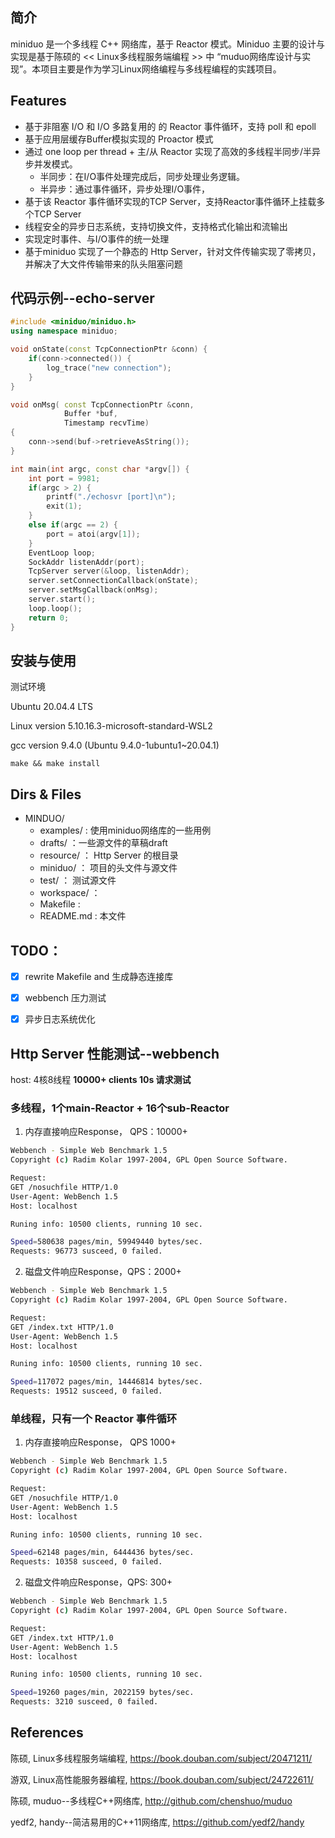 ## 简介
miniduo 是一个多线程 C++ 网络库，基于 Reactor 模式。Miniduo 主要的设计与实现是基于陈硕的 << Linux多线程服务端编程 >> 中 “muduo网络库设计与实现”。本项目主要是作为学习Linux网络编程与多线程编程的实践项目。

## Features
- 基于非阻塞 I/O 和 I/O 多路复用的 的 Reactor 事件循环，支持 poll 和 epoll
- 基于应用层缓存Buffer模拟实现的 Proactor 模式
- 通过 one loop per thread + 主/从 Reactor 实现了高效的多线程半同步/半异步并发模式。 
    - 半同步：在I/O事件处理完成后，同步处理业务逻辑。
    - 半异步：通过事件循环，异步处理I/O事件，
- 基于该 Reactor 事件循环实现的TCP Server，支持Reactor事件循环上挂载多个TCP Server
- 线程安全的异步日志系统，支持切换文件，支持格式化输出和流输出
- 实现定时事件、与I/O事件的统一处理
- 基于miniduo 实现了一个静态的 Http Server，针对文件传输实现了零拷贝，并解决了大文件传输带来的队头阻塞问题

## 代码示例--echo-server
```c++
#include <miniduo/miniduo.h>
using namespace miniduo;

void onState(const TcpConnectionPtr &conn) {
    if(conn->connected()) {
        log_trace("new connection");
    }
}

void onMsg( const TcpConnectionPtr &conn,
            Buffer *buf,
            Timestamp recvTime) 
{
    conn->send(buf->retrieveAsString());
}

int main(int argc, const char *argv[]) {
    int port = 9981;
    if(argc > 2) {
        printf("./echosvr [port]\n");
        exit(1);
    }
    else if(argc == 2) {
        port = atoi(argv[1]);
    }
    EventLoop loop;
    SockAddr listenAddr(port);
    TcpServer server(&loop, listenAddr);
    server.setConnectionCallback(onState);
    server.setMsgCallback(onMsg);
    server.start();
    loop.loop();
    return 0;
}
```

## 安装与使用
测试环境

Ubuntu 20.04.4 LTS

Linux version 5.10.16.3-microsoft-standard-WSL2

gcc version 9.4.0 (Ubuntu 9.4.0-1ubuntu1~20.04.1) 
```
make && make install
```
## Dirs & Files
- MINDUO/
    - examples/ : 使用miniduo网络库的一些用例
    - drafts/ ：一些源文件的草稿draft
    - resource/ ： Http Server 的根目录
    - miniduo/ ： 项目的头文件与源文件
    - test/ ： 测试源文件
    - workspace/ ： 
    - Makefile : 
    - README.md : 本文件

## TODO：
- [x] rewrite Makefile and 生成静态连接库
- [x] webbench 压力测试
- [x] 异步日志系统优化


## Http Server 性能测试--webbench
host: 4核8线程
**10000+ clients 10s 请求测试**
### 多线程，1个main-Reactor + 16个sub-Reactor
1. 内存直接响应Response， QPS：10000+
```bash
Webbench - Simple Web Benchmark 1.5
Copyright (c) Radim Kolar 1997-2004, GPL Open Source Software.

Request:
GET /nosuchfile HTTP/1.0
User-Agent: WebBench 1.5
Host: localhost

Runing info: 10500 clients, running 10 sec.

Speed=580638 pages/min, 59949440 bytes/sec.
Requests: 96773 susceed, 0 failed.
```

2. 磁盘文件响应Response，QPS：2000+
```bash
Webbench - Simple Web Benchmark 1.5
Copyright (c) Radim Kolar 1997-2004, GPL Open Source Software.

Request:
GET /index.txt HTTP/1.0
User-Agent: WebBench 1.5
Host: localhost

Runing info: 10500 clients, running 10 sec.

Speed=117072 pages/min, 14446814 bytes/sec.
Requests: 19512 susceed, 0 failed.
```

### 单线程，只有一个 Reactor 事件循环
1. 内存直接响应Response， QPS 1000+
```bash
Webbench - Simple Web Benchmark 1.5
Copyright (c) Radim Kolar 1997-2004, GPL Open Source Software.

Request:
GET /nosuchfile HTTP/1.0
User-Agent: WebBench 1.5
Host: localhost

Runing info: 10500 clients, running 10 sec.

Speed=62148 pages/min, 6444436 bytes/sec.
Requests: 10358 susceed, 0 failed.
```

2. 磁盘文件响应Response，QPS: 300+
```bash
Webbench - Simple Web Benchmark 1.5
Copyright (c) Radim Kolar 1997-2004, GPL Open Source Software.

Request:
GET /index.txt HTTP/1.0
User-Agent: WebBench 1.5
Host: localhost

Runing info: 10500 clients, running 10 sec.

Speed=19260 pages/min, 2022159 bytes/sec.
Requests: 3210 susceed, 0 failed.
```

## References

陈硕, Linux多线程服务端编程, https://book.douban.com/subject/20471211/

游双, Linux高性能服务器编程, https://book.douban.com/subject/24722611/

陈硕, muduo--多线程C++网络库, http://github.com/chenshuo/muduo

yedf2, handy--简洁易用的C++11网络库, https://github.com/yedf2/handy
